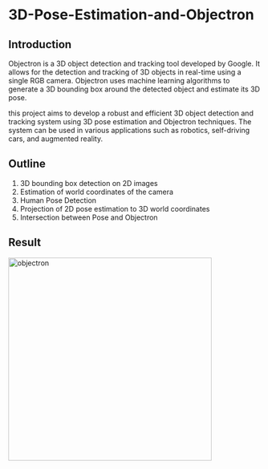 # 3D-Pose-Estimation-and-Objectron

## Introduction
Objectron is a 3D object detection and tracking tool developed by Google. It allows for the detection and tracking of 3D objects in real-time using a single RGB camera. Objectron uses machine learning algorithms to generate a 3D bounding box around the detected object and estimate its 3D pose.

 this project aims to develop a robust and efficient 3D object detection and tracking system using 3D pose estimation and Objectron techniques. The system can be used in various applications such as robotics, self-driving cars, and augmented reality.
 
 ## Outline
1. 3D bounding box detection on 2D images
2. Estimation of world coordinates of the camera
3. Human Pose Detection
4. Projection of 2D pose estimation to 3D world coordinates
5. Intersection between Pose and Objectron

## Result
<img width="405" alt="objectron" src="https://user-images.githubusercontent.com/90078254/222274775-1e44c1ff-5061-457d-8b63-68a707ba22dd.png">
